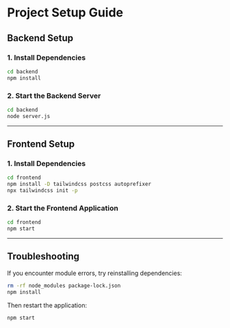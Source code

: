 # Project Setup Guide

## Backend Setup

### 1. Install Dependencies
```bash
cd backend
npm install
```

### 2. Start the Backend Server
```bash
cd backend
node server.js
```

---

## Frontend Setup

### 1. Install Dependencies
```bash
cd frontend
npm install -D tailwindcss postcss autoprefixer
npx tailwindcss init -p
```

### 2. Start the Frontend Application
```bash
cd frontend
npm start
```

---

## Troubleshooting

If you encounter module errors, try reinstalling dependencies:
```bash
rm -rf node_modules package-lock.json
npm install
```

Then restart the application:
```bash
npm start
```
